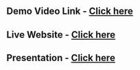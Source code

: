## Demo Video Link -  [Click here](https://drive.google.com/drive/u/1/folders/16O0uEXv0jpr2QTpYWJeC8p8ttqey2MPR)
## Live Website - [Click here](https://ghost-protocol.vercel.app/)
## Presentation - [Click here](https://iiitdmjbp-my.sharepoint.com/:p:/g/personal/21bsm060_iiitdmj_ac_in/EZ3a4fXMyxpGjZwAXykDLbcBxdtCFfVyqdUSal11ustLIA?rtime=D7edhQUo3Eg)
